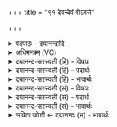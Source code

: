 +++
title = "९१ देवन्देवं वोऽवसे"

+++
<details><summary>पदपाठः - दयानन्दादि</summary>

दे॒वन्दे॑वमिति॑ दे॒व॒म्ऽदे॑वम्। वः॒। अव॑से। दे॒वन्दे॑व॒मिति॑ दे॒वम्ऽदे॑वम्। अ॒भिष्ट॑ये। दे॒वन्दे॑वमिति॑ दे॒वम्ऽदे॑वम्। हु॒वे॒म॒। वाज॑सातय॒ इति॒ वाज॑ऽसातये। गृ॒णन्तः॑। दे॒व्या। धि॒या। ९१।
</details>

<details><summary>अधिमन्त्रम् (VC)</summary>

- विश्वेदेवा देवताः
- मनुर्ऋषिः
- विराड्बृहती
- मध्यमः
</details>

<details><summary>दयानन्द-सरस्वती (हि) - विषयः</summary>

फिर राजधर्म विषय को कहा है ॥
</details>

<details><summary>दयानन्द-सरस्वती (हि) - पदार्थः</summary>

पदार्थान्वयभाषाः -  हे मनुष्यो ! (देव्या) प्रकाशमान (धिया) बुद्धि वा कर्म से (गृणन्तः) स्तुति करते हुए हम लोग जैसे (वः) तुम्हारे (अवसे) रक्षादि के लिये (देवन्देवम्) विद्वान्-विद्वान् वा उत्तम पदार्थ को (हुवेम) बुलावें वा ग्रहण करें तुम्हारे (अभिष्टये) अभीष्ट सुख के लिये (देवन्देवम्) विद्वान्-विद्वान् वा उत्तम प्रत्येक पदार्थ को तथा तुम्हारे (वाजसातये) वेगादि के सम्यक् सेवन के लिये (देवन्देवम्) विद्वान्-विद्वान् वा उत्तम प्रत्येक पदार्थ को बुलावें वा स्वीकार करें, वैसे तुम लोग भी ऐसा हमारे लिये करो ॥९१ ॥
</details>

<details><summary>दयानन्द-सरस्वती (हि) - भावार्थः</summary>

भावार्थभाषाः -  जो राजपुरुष सब प्राणियों के हित के लिये विद्वानों का सत्कार कर इनसे सत्योपदेश का प्रचार करा सृष्टि के पदार्थों को जान और सब अभीष्ट सिद्ध कर संग्रामों को जीतते हैं, वे उत्तम कीर्ति और बुद्धि को प्राप्त होते हैं ॥९१ ॥
</details>

<details><summary>दयानन्द-सरस्वती (सं) - विषयः</summary>

पुना राजर्धमविषयमाह ॥
</details>

<details><summary>दयानन्द-सरस्वती (सं) - पदार्थः</summary>

पदार्थान्वयभाषाः -  हे मनुष्याः ! देव्या धिया गृणन्तो वयं यथा वोऽवसे देवन्देवं हुवेम वोऽभिष्टये देवन्देवं हुवेम वो वाजसातये च देवन्देवं हुवेम तथा यूयमप्येवमस्मभ्यं कुरुत ॥९१ ॥
</details>

<details><summary>दयानन्द-सरस्वती (सं) - भावार्थः</summary>

भावार्थभाषाः -  ये राजपुरुषाः सर्वेषां प्राणिनां हिताय विदुषः सत्कृत्यैतैः सत्योपदेशान् प्रचार्य सृष्टिपदार्थान् विज्ञाय सर्वाभीष्टं संसाध्य सङ्ग्रामान् जयन्ति, ते दिव्यां कीर्तिं प्रज्ञाञ्च लभन्ते ॥९१ ॥
</details>

<details><summary>सविता जोशी ← दयानन्दः (म) - भावार्थः</summary>

भावार्थभाषाः -  जे राजपुरुष सर्व प्राण्यांच्या हितासाठी विद्वानांचा सत्कार करतात व त्यांच्याकडून सत्याचा प्रसार करवितात व सृष्टीतील पदार्थांना जाणून सर्व प्रकारचे अभीष्ट सिद्ध करतात व संग्राम जिंकतात ते उत्तम कीर्ती व बुद्धी प्राप्त करतात.
</details>